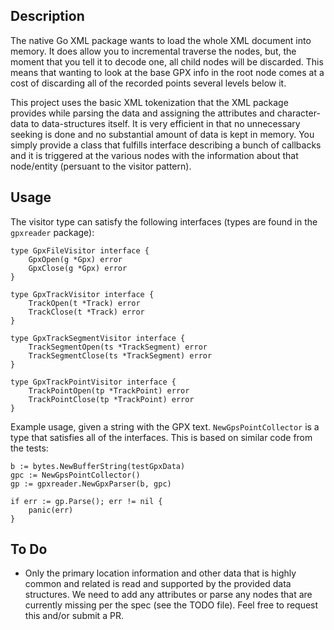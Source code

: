 ## Description

The native Go XML package wants to load the whole XML document into memory. It does allow you to incremental traverse the nodes, but, the moment that you tell it to decode one, all child nodes will be discarded. This means that wanting to look at the base GPX info in the root node comes at a cost of discarding all of the recorded points several levels below it.

This project uses the basic XML tokenization that the XML package provides while parsing the data and assigning the attributes and character-data to data-structures itself. It is very efficient in that no unnecessary seeking is done and no substantial amount of data is kept in memory. You simply provide a class that fulfills interface describing a bunch of callbacks and it is triggered at the various nodes with the information about that node/entity (persuant to the visitor pattern).


## Usage

The visitor type can satisfy the following interfaces (types are found in the `gpxreader` package):

```golang
type GpxFileVisitor interface {
    GpxOpen(g *Gpx) error
    GpxClose(g *Gpx) error
}

type GpxTrackVisitor interface {
    TrackOpen(t *Track) error
    TrackClose(t *Track) error
}

type GpxTrackSegmentVisitor interface {
    TrackSegmentOpen(ts *TrackSegment) error
    TrackSegmentClose(ts *TrackSegment) error
}

type GpxTrackPointVisitor interface {
    TrackPointOpen(tp *TrackPoint) error
    TrackPointClose(tp *TrackPoint) error
}
```

Example usage, given a string with the GPX text. `NewGpsPointCollector` is a type that satisfies all of the interfaces. This is based on similar code from the tests:

```golang
b := bytes.NewBufferString(testGpxData)
gpc := NewGpsPointCollector()
gp := gpxreader.NewGpxParser(b, gpc)

if err := gp.Parse(); err != nil {
    panic(err)
}
```


## To Do

- Only the primary location information and other data that is highly common and related is read and supported by the provided data structures. We need to add any attributes or parse any nodes that are currently missing per the spec (see the TODO file). Feel free to request this and/or submit a PR.
